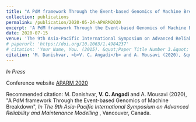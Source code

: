 ```yaml
---
title: "A PdM framework Through the Event-based Genomics of Machine Breakdown"
collection: publications
permalink: /publication/2020-05-24-APARM2020
excerpt: 'A PdM framework Through the Event-based Genomics of Machine Breakdown.'
date: 2020-07-15
venue: 'The 9th Asia-Pacific International Symposium on Advanced Reliability and Maintenance Modelling, Vancouver, Canada'
# paperurl: 'https://doi.org/10.1063/1.4984237'
# citation: 'Your Name, You. (2015). &quot;Paper Title Number 3.&quot; <i>Journal 1</i>. 1(3).'
citation: 'M. Danishvar, <b>V. C. Angadi</b> and A. Mousavi (2020), &quot;A PdM framework Through the Event-based Genomics of Machine Breakdown&quot;, <i>In The 9th Asia-Pacific International Symposium on Advanced Reliability and Maintenance Modelling </i>, Vancouver, Canada.'
---
```

<i>In Press</i>

Conference website [APARM 2020](http://www.aparm2020.org/)

Recommended citation: M. Danishvar, <b>V. C. Angadi</b> and A. Mousavi (2020), &quot;A PdM framework Through the Event-based Genomics of Machine Breakdown&quot;, <i>In The 9th Asia-Pacific International Symposium on Advanced Reliability and Maintenance Modelling </i>, Vancouver, Canada.

